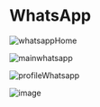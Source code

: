 # WhatsApp

![whatsappHome](https://github.com/RajshreeRajoliya/WhatsApp/assets/113670900/7b0cafe1-c7e0-40f4-b024-7cab9e0265fb)

![mainwhatsapp](https://github.com/RajshreeRajoliya/WhatsApp/assets/113670900/7ff3ce64-8e3d-414f-af1c-6ec774569637)

![profileWhatsapp](https://github.com/RajshreeRajoliya/WhatsApp/assets/113670900/2cbf01c9-489e-4a6c-aeaf-da6028209e1d)

![image](https://github.com/RajshreeRajoliya/WhatsApp/assets/113670900/fbea1c37-8844-4b45-936f-ca5a957b72d4)



